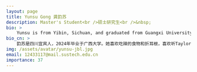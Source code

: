 ```yaml
---
layout: page
title: Yunsu Gong 龚韵苏
description: Master's Student<br />硕士研究生<br />&nbsp;
bio: >
    Yunsu is from Yibin, Sichuan, and graduated from Guangxi University in 2024. She loves spicy food and Zhe’ergen (a Sichuan specialty), enjoys listening to Taylor Swift and Lana Del Rey, and is fond of city walks. As for sports, she “forced” herself to run every day during her undergraduate years, but she really dislikes running. In her childhood, she learned a bit of tennis, enjoys playing badminton, and likes playing soccer (though she’s not very good at it). She’s a slow-to-warm-up person, so if you think she’s quiet, you’ve been fooled…
bio_cn: >
    韵苏是四川宜宾人，2024年毕业于广西大学。她喜欢吃辣的食物和折耳根，喜欢听Taylor Swift和Lana Del Rey的歌，喜欢City Walk。至于体育运动，她本科期间曾“强迫”自己每天跑步，不过她真的很讨厌跑步。她小时候学过一点网球，喜欢打羽毛球，更喜欢踢足球（很菜）。她是一个慢热的人，如果你觉得她很安静，那么你就被骗了......
img: /assets/avatar/yunsu-jbl.jpg
email: 12433117@mail.sustech.edu.cn
importance: 37
---
```


